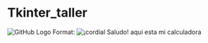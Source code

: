 # Tkinter_taller

![GitHub Logo](/imagenes/Arbol)
Format: ![¡cordial Saludo! aqui esta mi calculadora](https://www.google.com/url?sa=i&url=https%3A%2F%2Fpixabay.com%2Fes%2Fimages%2Fsearch%2Fcielo%2F&psig=AOvVaw3BwZ5tVKLXwB5TynC8CVyP&ust=1605394240207000&source=images&cd=vfe&ved=0CAIQjRxqFwoTCNj8lN7NgO0CFQAAAAAdAAAAABAD)


